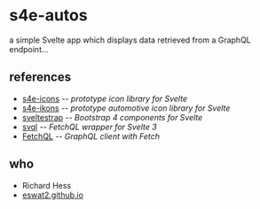 # s4e-autos

a simple Svelte app which displays data retrieved from a GraphQL endpoint...

## references

- [s4e-icons](icons-io) -- _prototype icon library for Svelte_
- [s4e-ikons](ikons-io) -- _prototype automotive icon library for Svelte_
- [sveltestrap](svelte-strap) -- _Bootstrap 4 components for Svelte_
- [svql](svql-io) -- _FetchQL wrapper for Svelte 3_
- [FetchQL](fetch-ql) -- _GraphQL client with Fetch_

## who

- Richard Hess
- [eswat2.github.io][eswat2-io]


[icons-io]: https://github.com/eswat2/s4e-icons
[ikons-io]: https://github.com/eswat2/s4e-ikons
[svelte-strap]: https://github.com/bestguy/sveltestrap
[svql-io]: https://github.com/pateketrueke/svql
[fetch-ql]: https://github.com/gucheen/fetchql
[eswat2-io]: https://eswat2.github.io


